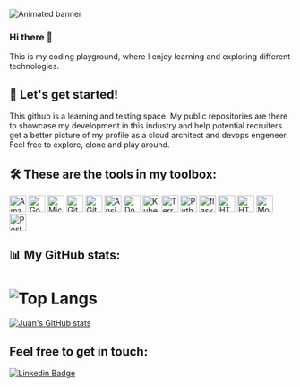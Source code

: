 <!--
**juanadevesat/juanadevesat** is a ✨ _special_ ✨ repository because its `README.md` (this file) appears on your GitHub profile.

Here are some ideas to get you started:

- 🔭 I’m currently working on ...
- 🌱 I’m currently learning ...
- 👯 I’m looking to collaborate on ...
- 🤔 I’m looking for help with ...
- 💬 Ask me about ...
- 📫 How to reach me: ...
- 😄 Pronouns: ...
- ⚡ Fun fact: ...
-->

![Animated banner](<img/GitHub Intro.gif>)

### Hi there 👋

This is my coding playground, where I enjoy learning and exploring different technologies. 

## 🚀 Let's get started! 

This github is a learning and testing space. My public repositories are there to showcase my development in this industry and help potential recruiters get a better picture of my profile as a cloud architect and devops engeneer. Feel free to explore, clone and play around.

## 🛠️ These are the tools in my toolbox:

<a href="https://aws.amazon.com/"><img src="https://img.shields.io/badge/Amazon_AWS-232F3E?style=for-the-badge&logo=amazon-aws&logoColor=white" height="30" alt="Amazon Web Services"></a>
<a href="https://cloud.google.com/"><img src="https://img.shields.io/badge/Google_Cloud-4285F4?style=for-the-badge&logo=google-cloud&logoColor=white" height="30" alt="Google Cloud Platform"></a>
<a href="https://azure.microsoft.com/"><img src="https://img.shields.io/badge/Microsoft_Azure-0089D6?style=for-the-badge&logo=microsoft-azure&logoColor=white" height="30" alt="Microsoft Azure"></a>
<a href="https://git-scm.com/"><img src="https://img.shields.io/badge/-Git-F05032?style=for-the-badge&logo=git&logoColor=white" height="30" alt="Git"></a>
<a href="https://github.com/"><img src="https://img.shields.io/badge/-GitHub-181717?style=for-the-badge&logo=github&logoColor=white" height="30" alt="GitHub"></a>
<a href="https://www.ansible.com/"><img src="https://img.shields.io/badge/Ansible-EE0000?style=for-the-badge&logo=ansible&logoColor=white" height="30" alt="Ansible"></a>
<a href="https://www.docker.com/"><img src="https://img.shields.io/badge/-Docker-2496ED?style=for-the-badge&logo=docker&logoColor=white" height="30" alt="Docker"></a>
<a href="https://kubernetes.io/"><img src="https://img.shields.io/badge/Kubernetes-326CE5?style=for-the-badge&logo=kubernetes&logoColor=white" height="30" alt="Kubernetes"></a>
<a href="https://www.terraform.io/"><img src="https://img.shields.io/badge/Terraform-623CE4?style=for-the-badge&logo=terraform&logoColor=white" height="30" alt="Terraform"></a>
<a href="https://www.python.org/"><img src="https://img.shields.io/badge/-Python-3776AB?style=for-the-badge&logo=python&logoColor=white" height="30" alt="Python"></a>
<a href="https://flask.palletsprojects.com/en/3.0.x/"><img src="https://img.shields.io/badge/flask-%23000.svg?style=for-the-badge&logo=flask&logoColor=white" height="30" alt="flask"></a>
<a href="https://developer.mozilla.org/en-US/docs/Web/Guide/HTML/HTML5"><img src="https://img.shields.io/badge/-HTML5-E34F26?style=for-the-badge&logo=html5&logoColor=white" height="30" alt="HTML5"></a>
<a href="https://developer.mozilla.org/es/docs/Web/CSS"><img src="https://img.shields.io/badge/css3-%231572B6.svg?style=for-the-badge&logo=css3&logoColor=white" height="30" alt="HTML5"></a>
<a href="https://www.mongodb.com/"><img src="https://img.shields.io/badge/-MongoDB-47A248?style=for-the-badge&logo=mongodb&logoColor=white" height="30" alt="MongoDB"></a>
<a href="https://www.postgresql.org/"><img src="https://img.shields.io/badge/-PostgreSQL-336791?style=for-the-badge&logo=postgresql&logoColor=white" height="30" alt="PostgreSQL"></a>

<!--Badges: https://github.com/Ileriayo/markdown-badges-->

## 📊 My GitHub stats:

# ![Top Langs](https://github-readme-stats.vercel.app/api/top-langs/?username=juanadevesat&layout=compact) 

[![Juan's GitHub stats](https://github-readme-stats.vercel.app/api?username=juanadevesat&show_icons=true&theme=radical)](https://github.com/juanadevesat)

## Feel free to get in touch:

[![Linkedin Badge](https://www.vectorlogo.zone/logos/linkedin/linkedin-icon.svg)](https://www.linkedin.com/in/juanadevesat/)
